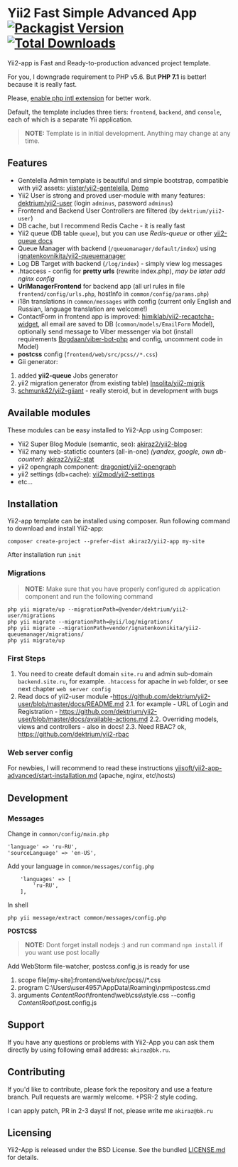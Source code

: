 # Yii2 Fast Simple Advanced App [![Packagist Version](https://img.shields.io/packagist/v/akiraz2/yii2-app.svg?style=flat-square)](https://packagist.org/packages/akiraz2/yii2-app) [![Total Downloads](https://img.shields.io/packagist/dt/akiraz2/yii2-app.svg?style=flat-square)](https://packagist.org/packages/akiraz2/yii2-app)

Yii2-app is Fast and Ready-to-production advanced project template.

For you, I downgrade requirement to PHP v5.6. But **PHP 7.1** is better! because it is really fast.

Please, [enable php intl extension](http://php.net/manual/en/intl.installation.php) for better work.

Default, the template includes three tiers: `frontend`, `backend`, and `console`, each of which is a separate Yii application.

> **NOTE:** Template is in initial development. Anything may change at any time. 


## Features
* Gentelella Admin template is beautiful and simple bootstrap, compatible with yii2 assets: [yiister/yii2-gentelella](https://github.com/yiister/yii2-gentelella), [Demo](https://colorlib.com/polygon/gentelella/)
* Yii2 User is strong and proved user-module with many features: [dektrium/yii2-user](https://github.com/dektrium/yii2-user) (login `adminus`, password `adminus`)
* Frontend and Backend User Controllers are filtered (by `dektrium/yii2-user`)
* DB cache, but I recommend Redis Cache - it is really fast
* Yii2 queue (DB table `queue`), but you can use *Redis-queue* or other [yii2-queue docs](https://github.com/yiisoft/yii2-queue/blob/master/docs/guide/README.md)
* Queue Manager with backend (`/queuemanager/default/index`) using [ignatenkovnikita/yii2-queuemanager](https://github.com/ignatenkovnikita/yii2-queuemanager)
* Log DB Target with backend (`/log/index`) - simply view log messages 
* .htaccess - config for **pretty urls** (rewrite index.php), *may be later add nginx config*
* **UrlManagerFrontend** for backend app (all url rules in file `frontend/config/urls.php`, hostInfo in `common/config/params.php`)
* i18n translations in `common/messages` with config (current only English and Russian, language translation are welcome!)
* ContactForm in frontend app is improved: [himiklab/yii2-recaptcha-widget](https://github.com/himiklab/yii2-recaptcha-widget),
 all email are saved to DB (`common/models/EmailForm` Model), optionally send message to Viber messenger via bot
  (install requirements [Bogdaan/viber-bot-php](https://github.com/Bogdaan/viber-bot-php) and config, uncomment code in Model)
* **postcss** config (`frontend/web/src/pcss//*.css`)
* Gii generator: 
1. added **yii2-queue** Jobs generator 
2. yii2 migration generator (from existing table) [Insolita/yii2-migrik](https://github.com/Insolita/yii2-migrik)
3. [schmunk42/yii2-giiant](https://github.com/schmunk42/yii2-giiant) - really steroid, but in development with bugs


## Available modules
These modules can be easy installed to Yii2-App using Composer:

* Yii2 Super Blog Module (semantic, seo): [akiraz2/yii2-blog](https://github.com/akiraz2/yii2-blog)
* Yii2 many web-statictic counters (all-in-one) *(yandex, google, own db-counter)*: [akiraz2/yii2-stat](https://github.com/akiraz2/yii2-stat)
* yii2 opengraph component: [dragonjet/yii2-opengraph](https://github.com/dragonjet/yii2-opengraph)
* yii2 settings (db+cache): [yii2mod/yii2-settings](https://github.com/yii2mod/yii2-settings)
* etc...


## Installation
Yii2-app template can be installed using composer. Run following command to download and install Yii2-app:
```
composer create-project --prefer-dist akiraz2/yii2-app my-site
```
After installation run `init`

### Migrations

> **NOTE:** Make sure that you have properly configured `db` application component and run the following command

```
php yii migrate/up --migrationPath=@vendor/dektrium/yii2-user/migrations
php yii migrate --migrationPath=@yii/log/migrations/
php yii migrate --migrationPath=vendor/ignatenkovnikita/yii2-queuemanager/migrations/
php yii migrate/up
```

### First Steps

1. You need to create default domain `site.ru` and admin sub-domain `backend.site.ru`, for example. `.htaccess` for apache in `web` folder, or see next chapter `web server config`
2. Read docs of yii2-user module -https://github.com/dektrium/yii2-user/blob/master/docs/README.md
2.1. for example - URL of Login and Registration - https://github.com/dektrium/yii2-user/blob/master/docs/available-actions.md
2.2. Overriding models, views and controllers - also in docs!
2.3. Need RBAC? ok, https://github.com/dektrium/yii2-rbac



### Web server config

For newbies, I will recommend to read these instructions [yiisoft/yii2-app-advanced/start-installation.md](https://github.com/yiisoft/yii2-app-advanced/blob/master/docs/guide/start-installation.md) (apache, nginx, etc\hosts)


## Development

### Messages
Change in `common/config/main.php`
```
'language' => 'ru-RU',
'sourceLanguage' => 'en-US',
```

Add your language in `common/messages/config.php`
```
    'languages' => [
        'ru-RU',
    ],
```
In shell 
```
php yii message/extract common/messages/config.php
```

**POSTCSS**

> **NOTE:** Dont forget install nodejs :) and run command `npm install` if you want use post locally

Add WebStorm file-watcher, postcss.config.js is ready for use
1. scope file[my-site]:frontend/web/src/pcss//*.css
2. program C:\Users\user4957\AppData\Roaming\npm\postcss.cmd
3. arguments $ContentRoot$\frontend\web\css\style.css --config $ContentRoot$\post.config.js


## Support

If you have any questions or problems with Yii2-App you can ask them directly
 by using following email address: `akiraz@bk.ru`.


## Contributing

If you'd like to contribute, please fork the repository and use a feature branch. Pull requests are warmly welcome.
+PSR-2 style coding.

I can apply patch, PR in 2-3 days! If not, please write me `akiraz@bk.ru`

## Licensing

Yii2-App is released under the BSD License. See the bundled [LICENSE.md](LICENSE.md)
for details. 
